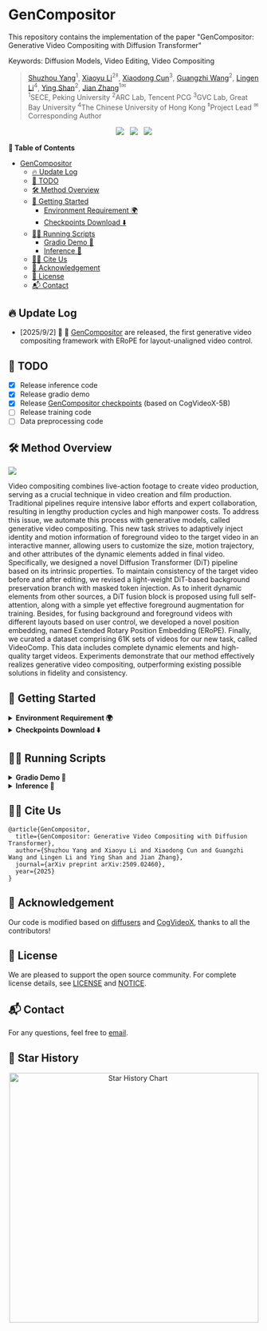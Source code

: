 
# GenCompositor

This repository contains the implementation of the paper "GenCompositor: Generative Video Compositing with Diffusion Transformer"

Keywords: Diffusion Models, Video Editing, Video Compositing

> [Shuzhou Yang](https://ysz2022.github.io/)<sup>1</sup>, [Xiaoyu Li](https://xiaoyu258.github.io/)<sup>2‡</sup>, [Xiaodong Cun](https://vinthony.github.io/)<sup>3</sup>, [Guangzhi Wang](http://gzwang.xyz/)<sup>2</sup>, [Lingen Li](https://lg-li.github.io/)<sup>4</sup>, [Ying Shan](https://www.linkedin.com/in/YingShanProfile/)<sup>2</sup>, [Jian Zhang](https://jianzhang.tech/)<sup>1✉</sup><br>
> <sup>1</sup>SECE, Peking University <sup>2</sup>ARC Lab, Tencent PCG <sup>3</sup>GVC Lab, Great Bay University <sup>4</sup>The Chinese University of Hong Kong <sup>‡</sup>Project Lead <sup>✉</sup>Corresponding Author



<p align="center">
<a href='https://gencompositor.github.io/'><img src='https://img.shields.io/badge/Project-Page-Green'></a> &nbsp;
<a href="https://arxiv.org/abs/2509.02460"><img src="https://img.shields.io/badge/arXiv-2509.02460-b31b1b.svg"></a> &nbsp;
<a href="https://huggingface.co/TencentARC/GenCompositor"><img src="https://img.shields.io/badge/%F0%9F%A4%97%20Hugging%20Face-Model-blue"></a>
</p>


**📖 Table of Contents**


- [GenCompositor](#GenCompositor)
  - [🔥 Update Log](#-update-log)
  - [📌 TODO](#-todo)
  - [🛠️ Method Overview](#️-method-overview)
  - [🚀 Getting Started](#-getting-started)
    - [Environment Requirement 🌍](#-environment-requirement-)
    - [Checkpoints Download ⬇️](#-checkpoints-download-️)
  - [🏃🏼 Running Scripts](#-running-scripts)
    - [Gradio Demo 🤗](#-gradio-demo-)
    - [Inference 📜](#-inference-)
  - [🤝🏼 Cite Us](#-cite-us)
  - [💖 Acknowledgement](#-acknowledgement)
  - [📄 License](#-license)
  - [📬 Contact](#-contact)


## 🔥 Update Log

- [2025/9/2] 📢 📢  [GenCompositor](https://huggingface.co/TencentARC/GenCompositor) are released, the first generative video compositing framework with ERoPE for layout-unaligned video control.

## 📌 TODO

- [x] Release inference code
- [x] Release gradio demo
- [x] Release [GenCompositor checkpoints](https://huggingface.co/TencentARC/GenCompositor) (based on CogVideoX-5B)
- [ ] Release training code
- [ ] Data preprocessing code
## 🛠️ Method Overview

![](assets/teaser.gif)

Video compositing combines live-action footage to create video production, serving as a crucial technique in video creation and film production. 
Traditional pipelines require intensive labor efforts and expert collaboration, resulting in lengthy production cycles and high manpower costs. 
To address this issue, we automate this process with generative models, called generative video compositing. 
This new task strives to adaptively inject identity and motion information of foreground video to the target video in an interactive manner, allowing users to customize the size, motion trajectory, and other attributes of the dynamic elements added in final video. 
Specifically, we designed a novel Diffusion Transformer (DiT) pipeline based on its intrinsic properties. 
To maintain consistency of the target video before and after editing, we revised a light-weight DiT-based background preservation branch with masked token injection. 
As to inherit dynamic elements from other sources, a DiT fusion block is proposed using full self-attention, along with a simple yet effective foreground augmentation for training. 
Besides, for fusing background and foreground videos with different layouts based on user control, we developed a novel position embedding, named Extended Rotary Position Embedding (ERoPE). 
Finally, we curated a dataset comprising 61K sets of videos for our new task, called VideoComp. 
This data includes complete dynamic elements and high-quality target videos. Experiments demonstrate that our method effectively realizes generative video compositing, outperforming existing possible solutions in fidelity and consistency.


## 🚀 Getting Started

<details>
<summary><b>Environment Requirement 🌍</b></summary>

- CUDA 12.4
- PyTorch 2.5.0
- Python 3.10.16

Clone the repo:

```
git clone https://github.com/TencentARC/GenCompositor.git
```

We recommend you first use `conda` to create virtual environment, and install needed libraries. For example:


```
conda create -n gencompositor python=3.10 -y
conda activate gencompositor
pip install -r requirements.txt
```

Then, you can install diffusers (implemented in this repo) with:

```
cd ./diffusers
pip install -e .
```

After that, you can install required ffmpeg thourgh:

```
conda install -c conda-forge ffmpeg -y
```

</details>

<details>
<summary><b>Checkpoints Download ⬇️</b></summary>

Checkpoints of GenCompositor can be downloaded from [here](https://huggingface.co/TencentARC/GenCompositor). The ckpts folder contains 

- GenCompositor pretrained checkpoints for CogVideoX-5b-I2V
- pretrinaed CogVideoX-5b-I2V checkpoint from [HuggingFace](https://huggingface.co/THUDM/CogVideoX-5b-I2V). 

You can download the checkpoints, and put the checkpoints to the `ckpts` folder by:
```
git lfs install
git clone https://huggingface.co/TencentARC/GenCompositor
mv GenCompositor ckpts
```

You also need to download the base model [CogVideoX-5B-I2V](https://huggingface.co/THUDM/CogVideoX-5b-I2V) by:
```
git lfs install
cd ckpts
git clone https://huggingface.co/THUDM/CogVideoX-5b-I2V
```

Finally, you need to download checkpoints of [sam2](https://github.com/IDEA-Research/Grounded-SAM-2) for foreground segmentation:

```
cd ckpts
wget -c https://dl.fbaipublicfiles.com/segment_anything_2/092824/sam2.1_hiera_large.pt
```

The checkpoints structure should be like:

```
|-- ckpts
    |-- branch
        |-- config.json
        |-- diffusion_pytorch_model.safetensors
    |-- CogVideoX-5b-I2V
        |-- scheduler
        |-- transformer
        |-- vae
        |-- ...
    |-- model
        |-- pytorch_model
        |-- transformer
        |-- latest
        |-- random_states_0.pkl
        |-- random_states_1.pkl
        |-- random_states_2.pkl
        |-- random_states_3.pkl
        |-- scheduler.bin
        |-- zero_to_fp32.py
    |-- sam2.1_hiera_large.pt
```
</details>

## 🏃🏼 Running Scripts
<details>
<summary><b>Gradio Demo 🤗</b></summary>

You can easily utlize our model through gradio demo:

```
cd app
CUDA_VISIBLE_DEVICES=0 python app.py
```

Open your browser at http://localhost:7860

</details>

<details>
<summary><b>Inference 📜</b></summary>

Alternatively, you can also inference with the script:

```
cd infer

# Adjust the resolution, frame number of both background and foreground videos to the default value, and specify foreground element to be injected.
bash preprocess_bg_fg_videos.sh

# Drag trajectory (We recommend to perform this interactive step on your local host❗️)
##(1)In the pop-up window, hold down the left mouse button and drag to specify the movement trajectory. (2)Press the "ESC" key to exit and automatically output final binary mask video.
python get_movemask.py --rescale 1.0 --fg_video_path "../assets/fg/element/44867.mp4" --video_path "../assets/bg/source/511307.mp4" --file_path "../assets/usr_mask/511307_traj.txt" --usr_mask_path "../assets/usr_mask/511307_traj.mp4"

# Video compositing (GenCompositor starts work❗️)
python testinput.py --fg_video_path "../assets/fg/element/44867.mp4" --video_path "../assets/bg/source/511307.mp4" --mask_path "../assets/usr_mask/511307_traj.mp4" --output_path "./output.mp4" --num_inference_steps 50
```

</details>



## 🤝🏼 Cite Us

```
@article{GenCompositor,
  title={GenCompositor: Generative Video Compositing with Diffusion Transformer},
  author={Shuzhou Yang and Xiaoyu Li and Xiaodong Cun and Guangzhi Wang and Lingen Li and Ying Shan and Jian Zhang},
  journal={arXiv preprint arXiv:2509.02460},
  year={2025}
}
```


## 💖 Acknowledgement
<span id="acknowledgement"></span>

Our code is modified based on [diffusers](https://github.com/huggingface/diffusers) and [CogVideoX](https://github.com/THUDM/CogVideo), thanks to all the contributors!

## 📄 License

We are pleased to support the open source community. For complete license details, see [LICENSE](LICENSE) and [NOTICE](NOTICE). 

## 📬 Contact

For any questions, feel free to [email](mailto:szyang@stu.pku.edu.cn).


## 🌟 Star History

<p align="center">
    <a href="https://star-history.com/#TencentARC/GenCompositor" target="_blank">
        <img width="500" src="https://api.star-history.com/svg?repos=TencentARC/GenCompositor&type=Date" alt="Star History Chart">
    </a>
</p>
